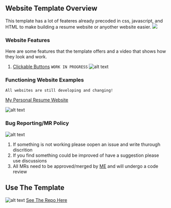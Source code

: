 ## Website Template Overview

This template has a lot of feateres already precoded in css, javascript, and HTML to make building a resume website or anyother website easier. 
![](https://media1.giphy.com/media/ZY8BkeSZGkOzyHKTq9/giphy.gif?cid=6c09b9529d713e6f862b426129bdc3b15a2b7b2c07d4c149&rid=giphy.gif&ct=ts)


### Website Features
Here are some features that the template offers and a video that shows how they look and work.
1. [Clickable Buttons](https://www.youtube.com/watch?v=yx_OAF2HWko) ```WORK IN PROGRESS```
![alt text](https://is1-ssl.mzstatic.com/image/thumb/Video127/v4/61/20/aa/6120aa17-04ea-5ae6-ba7f-be3ba1fda3b8/Jobcbdd1721-3faa-4996-bd0d-19beadfdfaf1-96567371-PreviewImage_preview_image_360000-390000-360000_en-US_sdr-Time1494938041275.png/1200x675.jpg)


### Functioning Website Examples
```
All websites are still developing and changing!
```
[My Personal Resume Website]()

![alt text](https://www.mrchefmyanmar.com/img/cms1.gif)

### Bug Reporting/MR Policy
![alt text](https://is1-ssl.mzstatic.com/image/thumb/Video127/v4/61/20/aa/6120aa17-04ea-5ae6-ba7f-be3ba1fda3b8/Jobcbdd1721-3faa-4996-bd0d-19beadfdfaf1-96567371-PreviewImage_preview_image_360000-390000-360000_en-US_sdr-Time1494938041275.png/1200x675.jpg)
1. If something is not working please oopen an issue and write thurough discrition
2. If you find something could be improved of have a suggestion please use discussions
3. All MRs need to be approved/merged by [ME](https://github.com/rachelBonanno) and will undergo a code review

## Use The Template
![alt text](https://www.mrchefmyanmar.com/img/cms1.gif)
[See The Repo Here](https://github.com/rachelBonanno/Website_Template)



